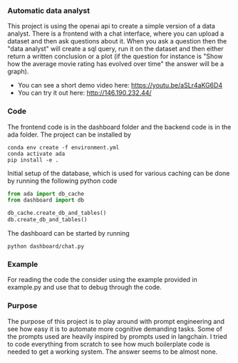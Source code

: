 ### Automatic data analyst

This project is using the openai api to create a simple version of a data analyst. There is a frontend with a chat interface, where you can upload a dataset and then ask questions about it. When you ask a question then the "data analyst" will create a sql query, run it on the dataset and then either return a written conclusion or a plot (if the question for instance is "Show how the average movie rating has evolved over time" the answer will be a graph).

- You can see a short demo video here: https://youtu.be/aSLr4aKG6D4
- You can try it out here: http://146.190.232.44/

### Code
The frontend code is in the dashboard folder and the backend code is in the ada folder. The project can be installed by

```
conda env create -f environment.yml
conda activate ada
pip install -e .
```

Initial setup of the database, which is used for various caching can be done by running the following python code

```python
from ada import db_cache
from dashboard import db

db_cache.create_db_and_tables()
db.create_db_and_tables()
```

The dashboard can be started by running
```
python dashboard/chat.py
```

### Example
For reading the code the consider using the example provided in example.py and use that to debug through the code.


### Purpose
The purpose of this project is to play around with prompt engineering and see how easy it is to automate more cognitive demanding tasks. Some of the prompts used are heavily inspired by prompts used in langchain. I tried to code everything from scratch to see how much boilerplate code is needed to get a working system. The answer seems to be almost none.
